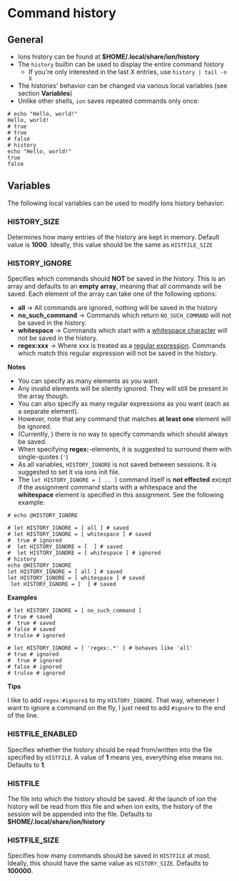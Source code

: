# Command history

## General
- Ions history can be found at **$HOME/.local/share/ion/history**
- The `history` builtin can be used to display the entire command history
  - If you're only interested in the last X entries, use `history | tail -n X`
- The histories\' behavior can be changed via various local variables (see section
  **Variables**)
- Unlike other shells, `ion` saves repeated commands only once:
```ion
# echo "Hello, world!"
Hello, world!
# true
# true
# false
# history
echo "Hello, world!"
true
false
```

## Variables
The following local variables can be used to modify Ions history behavior:

### HISTORY_SIZE
Determines how many entries of the history are kept in memory.
Default value is **1000**.
Ideally, this value should be the same as `HISTFILE_SIZE`

### HISTORY_IGNORE
Specifies which commands should **NOT** be saved in the history.
This is an array and defaults to an **empty array**, meaning that all commands will be saved.
Each element of the array can take one of the following options:
- **all** -> All commands are ignored, nothing will be saved in the history
- **no_such_command** -> Commands which return `NO_SUCH_COMMAND` will not be saved in the history.
- **whitespace** -> Commands which start with a [whitespace character](https://doc.rust-lang.org/stable/reference/whitespace.html) will not be saved in the
history.
- **regex:xxx** -> Where xxx is treated as a [regular expression](https://doc.rust-lang.org/regex/regex/index.html).
Commands which match this regular expression will not be saved in the history.

**Notes**
- You can specify as many elements as you want.
- Any invalid elements will be silently ignored. They will still be present in the array though.
- You can also specify as many regular expressions as you want (each as a separate element).
- However, note that any command that matches **at least one** element will be ignored.
- (Currently, ) there is no way to specify commands which should always be saved.
- When specifying **regex:**-elements, it is suggested to surround them with single-quotes (`'`)
- As all variables, `HISTORY_IGNORE` is not saved between sessions. It is suggested to set it via
ions init file.
- The `let HISTORY_IGNORE = [ .. ]` command itself is **not effected** except if the assignment
command starts with a whitespace and the **whitespace** element is specified in this assignment.
See the following example:
```ion
# echo @HISTORY_IGNORE

# let HISTORY_IGNORE = [ all ] # saved
# let HISTORY_IGNORE = [ whitespace ] # saved
#  true # ignored
#  let HISTORY_IGNORE = [  ] # saved
#  let HISTORY_IGNORE = [ whitespace ] # ignored
# history
echo @HISTORY_IGNORE
let HISTORY_IGNORE = [ all ] # saved
let HISTORY_IGNORE = [ whitespace ] # saved
 let HISTORY_IGNORE = [  ] # saved
```

**Examples**
```ion
# let HISTORY_IGNORE = [ no_such_command ]
# true # saved
#  true # saved
# false # saved
# trulse # ignored
```

```ion
# let HISTORY_IGNORE = [ 'regex:.*' ] # behaves like 'all'
# true # ignored
#  true # ignored
# false # ignored
# trulse # ignored
```

**Tips**

I like to add `regex:#ignore$` to my `HISTORY_IGNORE`.
That way, whenever I want to ignore a command on the fly, I just need to add `#ignore` to the
end of the line.

### HISTFILE_ENABLED
Specifies whether the history should be read from/written into the file specified by `HISTFILE`.
A value of **1** means yes, everything else means no. Defaults to **1**.

### HISTFILE
The file into which the history should be saved. At the launch of ion the history will be read
from this file and when ion exits, the history of the session will be appended into the file.
Defaults to **$HOME/.local/share/ion/history**

### HISTFILE_SIZE
Specifies how many commands should be saved in `HISTFILE` at most.
Ideally, this should have the same value as `HISTORY_SIZE`.
Defaults to **100000**.
